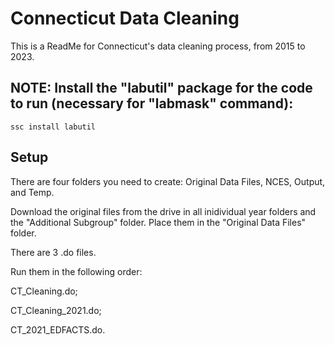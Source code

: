 
# Connecticut Data Cleaning

This is a ReadMe for Connecticut's data cleaning process, from 2015 to 2023.


## NOTE: Install the "labutil" package for the code to run (necessary for "labmask" command):
```
ssc install labutil

```


## Setup

There are four folders you need to create: 
Original Data Files, NCES, Output, and Temp. 

Download the original files from the drive in all inidividual year folders and the "Additional Subgroup" folder. Place them in the "Original Data Files" folder. 

There are 3 .do files. 

Run them in the following order:

CT_Cleaning.do; 

CT_Cleaning_2021.do; 

CT_2021_EDFACTS.do.
